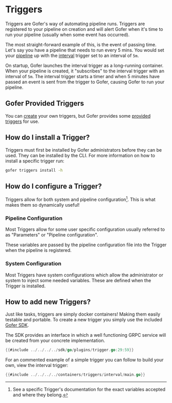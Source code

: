 # Triggers

Triggers are Gofer's way of automating pipeline runs. Triggers are registered to your pipeline on creation and will alert Gofer when it's time to run your pipeline (usually when some event has occurred).

The most straight-forward example of this, is the event of passing time. Let's say you have a pipeline that needs to run every 5 mins. You would set your [pipeline](../pipeline_configuration/README.md) up with the [interval](./provided/interval.md) trigger set to an interval of `5m`.

On startup, Gofer launches the interval trigger as a long-running container. When your pipeline is created, it "subscribes" to the interval trigger with an interval of `5m`. The interval trigger starts a timer and when 5 minutes have passed an event is sent from the trigger to Gofer, causing Gofer to run your pipeline.

## Gofer Provided Triggers

You can [create](#how-to-add-new-triggers) your own triggers, but Gofer provides some [provided triggers](./provided/README.md) for use.

## How do I install a Trigger?

Triggers must first be installed by Gofer administrators before they can be used. They can be installed by the CLI. For more information on how to install a specific trigger run:

```bash
gofer triggers install -h
```

## How do I configure a Trigger?

Triggers allow for both system and pipeline configuration[^1]. This is what makes them so dynamically useful!

### Pipeline Configuration

Most Triggers allow for some user specific configuration usually referred to as "Parameters" or "Pipeline configuration".

These variables are passed by the pipeline configuration file into the Trigger when the pipeline is registered.

### System Configuration

Most Triggers have system configurations which allow the administrator or system to inject some needed variables. These are defined when the Trigger is installed.

[^1]: See a specific Trigger's documentation for the exact variables accepted and where they belong.

## How to add new Triggers?

Just like tasks, triggers are simply docker containers! Making them easily testable and portable. To create a new trigger you simply use the included [Gofer SDK](https://pkg.go.dev/github.com/clintjedwards/gofer/sdk).

The SDK provides an interface in which a well functioning GRPC service will be created from your concrete implementation.

```go
{{#include ../../../../sdk/go/plugins/trigger.go:29:59}}
```

For an commented example of a simple trigger you can follow to build your own, view the interval trigger:

```go
{{#include ../../../../containers/triggers/interval/main.go}}
```
